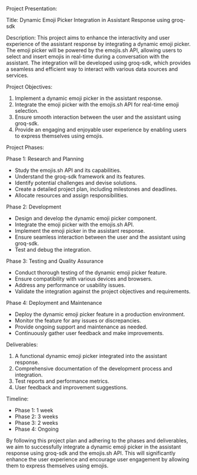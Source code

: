 Project Presentation:

Title: Dynamic Emoji Picker Integration in Assistant Response using groq-sdk

Description: This project aims to enhance the interactivity and user experience of the assistant response by integrating a dynamic emoji picker. The emoji picker will be powered by the emojis.sh API, allowing users to select and insert emojis in real-time during a conversation with the assistant. The integration will be developed using groq-sdk, which provides a seamless and efficient way to interact with various data sources and services.

Project Objectives:

1. Implement a dynamic emoji picker in the assistant response.
2. Integrate the emoji picker with the emojis.sh API for real-time emoji selection.
3. Ensure smooth interaction between the user and the assistant using groq-sdk.
4. Provide an engaging and enjoyable user experience by enabling users to express themselves using emojis.

Project Phases:

Phase 1: Research and Planning
- Study the emojis.sh API and its capabilities.
- Understand the groq-sdk framework and its features.
- Identify potential challenges and devise solutions.
- Create a detailed project plan, including milestones and deadlines.
- Allocate resources and assign responsibilities.

Phase 2: Development
- Design and develop the dynamic emoji picker component.
- Integrate the emoji picker with the emojis.sh API.
- Implement the emoji picker in the assistant response.
- Ensure seamless interaction between the user and the assistant using groq-sdk.
- Test and debug the integration.

Phase 3: Testing and Quality Assurance
- Conduct thorough testing of the dynamic emoji picker feature.
- Ensure compatibility with various devices and browsers.
- Address any performance or usability issues.
- Validate the integration against the project objectives and requirements.

Phase 4: Deployment and Maintenance
- Deploy the dynamic emoji picker feature in a production environment.
- Monitor the feature for any issues or discrepancies.
- Provide ongoing support and maintenance as needed.
- Continuously gather user feedback and make improvements.

Deliverables:

1. A functional dynamic emoji picker integrated into the assistant response.
2. Comprehensive documentation of the development process and integration.
3. Test reports and performance metrics.
4. User feedback and improvement suggestions.

Timeline:

- Phase 1: 1 week
- Phase 2: 3 weeks
- Phase 3: 2 weeks
- Phase 4: Ongoing

By following this project plan and adhering to the phases and deliverables, we aim to successfully integrate a dynamic emoji picker in the assistant response using groq-sdk and the emojis.sh API. This will significantly enhance the user experience and encourage user engagement by allowing them to express themselves using emojis.